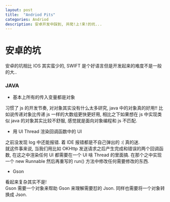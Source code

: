 ```yaml
---
layout: post
title:  "Andriod Pits"
categories: Andriod
description: 安卓开发中踩到, 并爬!上!来!的坑...
---
```


# 安卓的坑

安卓的坑相比 IOS 其实蛮少的, SWIFT 是个好语言但是开发起来的难度不是一般的大..  

### JAVA

-   基本上所有的传入变量都是对象

习惯了 js 的开发节奏, 对对象其实没有什么太多研究, java 中的对象真的好用!! 比如说传递对象比传递 js 一样的大数组更快更好用, 相比之下如果想在 js 中实现类似 java 的对象其实比较不舒服, 感觉就是面向对象编程和 js 不匹配.

-   用 UI Thread 渲染回调函数中的 UI

之前没发现 log 中还能报错. 着 IDE 报错都是不自己弹出的 :( 真的迷.  
就这件事来说, 当我们用比如 OKHttp 发送请求之后产生完成和错误的两个回调函数, 在这之中渲染任何 UI 都需要在一个 UI 啥 Thread 的里面搞. 在那个之中实现一个 new Runnable 然后再重写的 run() 方法中修改任何需要修改的东西.

-   Gson

看起来复杂其实不是!  
Gson 需要一个对象来帮助 Gson 来理解需要怼的 Json. 同样也需要将一个对象转换成 Json.
